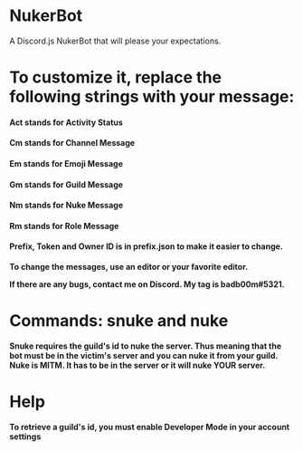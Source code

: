 # NukerBot
A Discord.js NukerBot that will please your expectations. 

# To customize it, replace the following strings with your message:
#### Act stands for Activity Status
#### Cm stands for Channel Message
#### Em stands for Emoji Message
#### Gm stands for Guild Message
#### Nm stands for Nuke Message
#### Rm stands for Role Message
#### Prefix, Token and Owner ID is in prefix.json to make it easier to change.
**To change the messages, use an editor or your favorite editor.**

**If there are any bugs, contact me on Discord. My tag is badb00m#5321.**

# Commands: snuke and nuke
**Snuke requires the guild's id to nuke the server. Thus meaning that the bot must be in the victim's server and you can nuke it from your guild.**
**Nuke is MITM. It has to be in the server or it will nuke YOUR server.**

# Help
**To retrieve a guild's id, you must enable Developer Mode in your account settings**
